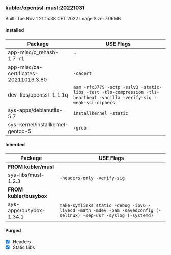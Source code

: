 ### kubler/openssl-musl:20221031

Built: Tue Nov  1 21:15:38 CET 2022
Image Size: 7.06MB

#### Installed
Package | USE Flags
--------|----------
app-misc/c_rehash-1.7-r1 | ``
app-misc/ca-certificates-20211016.3.80 | `-cacert`
dev-libs/openssl-1.1.1q | `asm -rfc3779 -sctp -sslv3 -static-libs -test -tls-compression -tls-heartbeat -vanilla -verify-sig -weak-ssl-ciphers`
sys-apps/debianutils-5.7 | `installkernel -static`
sys-kernel/installkernel-gentoo-5 | `-grub`
#### Inherited
Package | USE Flags
--------|----------
**FROM kubler/musl** |
sys-libs/musl-1.2.3 | `-headers-only -verify-sig`
**FROM kubler/busybox** |
sys-apps/busybox-1.34.1 | `make-symlinks static -debug -ipv6 -livecd -math -mdev -pam -savedconfig (-selinux) -sep-usr -syslog (-systemd)`
#### Purged
- [x] Headers
- [x] Static Libs
